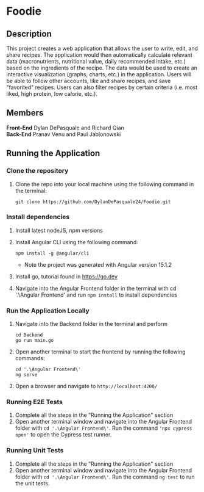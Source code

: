 # Foodie
## Description 
This project creates a web application that allows the user to write, edit, and share recipes. The application would then automatically calculate relevant data (macronutrients, nutritional value, daily recommended intake, etc.) based on the ingredients of the recipe. The data would be used to create an interactive visualization (graphs, charts, etc.) in the application. Users will be able to follow other accounts, like and share recipes, and save "favorited" recipes. Users can also filter recipes by certain criteria (i.e. most liked, high protein, low calorie, etc.).
## Members
**Front-End**
 Dylan DePasquale and Richard Qian  
 **Back-End**
Pranav Venu and Paul Jablonowski

## Running the Application
### Clone the repository
1. Clone the repo into your local machine using the following command in the terminal: 
    ```console
    git clone https://github.com/DylanDePasquale24/Foodie.git
    ```

### Install dependencies
 1. Install latest nodeJS, npm versions
   
 2. Install Angular CLI using the following command: 
    ```console
    npm install -g @angular/cli
    ```
    * Note the project was generated with Angular version 15.1.2

 3. Install go, tutorial found in https://go.dev

 4. Navigate into the Angular Frontend folder in the terminal with cd '.\Angular Frontend\' and run ```npm install``` to install dependencies

### Run the Application Locally
 1. Navigate into the Backend folder in the terminal and perform
    ```console
    cd Backend
    go run main.go
    ```
 2. Open another terminal to start the frontend by running the following commands:
    ```console
    cd '.\Angular Frontend\'
    ng serve
    ```
 3. Open a browser and navigate to `http://localhost:4200/`

### Running E2E Tests
 1. Complete all the steps in the "Running the Application" section
 2. Open another terminal window and navigate into the Angular Frontend folder with `cd '.\Angular Frontend\'`. Run the command `'npx cypress open'` to open the Cypress test runner.

### Running Unit Tests
 1. Complete all the steps in the "Running the Application" section
 2. Open another terminal window and navigate into the Angular Frontend folder with `cd '.\Angular Frontend\'`. Run the command `ng test` to run the unit tests.
